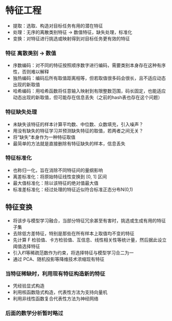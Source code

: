# 特征工程
* 提取：选取、构造对目标任务有用的潜在特征
* 处理：无序的离散类别特征 → 数值特征，缺失处理，标准化
* 变换：对特征进行挑选或映射得到对目标任务更有效的特征

### 特征 离散类别 → 数值
* 序数编码：对不同的特征按照顺序数字进行编码，需要类别本身存在这种有序性，否则难以解释
* 独热编码：编码后所有取值距离相等，但若取值很多码会很长，且不适应动态出现的新取值
* 哈希编码：用哈希函数将任意输入映射到有限整数范围，码长固定，也能适应动态出现的新取值，但可能存在信息丢失（之前的hash表也存在这个问题）

### 特征缺失处理
* 未缺失该特征的样本计算平均数、中位数、众数填充，引入噪声？
* 用没有缺失的特征学习并预测缺失特征的取值，若两者之间无关？
* 将“缺失”本身作为一种特征取值
* 最简单的方法就是直接删除有特征缺失的样本，信息丢失

### 特征标准化
* 也称归一化，旨在消除不同特征间的量纲影响
* 离差标准化：将原始特征线性变换到 [0, 1] 区间
* 最大值标准化：除以该特征的绝对值最大值
* 标准差标准化：经过处理的特征近似符合标准正态分布N(0,1)

## 特征变换
* 将该步与模型学习融合，当部分特征冗余甚至有害时，挑选或生成有用的特征子集
* 去除低方差特征，特别是那些在所有样本上取值均不变的特征
* 先计算 F 检验值、卡方检验值、互信息、线性相关性等统计量，然后据此设立阈值选择特征
* 引入ℓ1等稀疏范数作为约束，将选择特征与模型学习合二为一
* 通过 PCA、随机投影等降维技术浓缩现有特征

### 当特征稀缺时，利用现有特征构造新的特征
* 凭经验显式构造
* 利用核函数隐式构造，代表性方法为支持向量机
* 利用非线性函数复合代表性方法为神经网络

### 后面的数学分析暂时略过